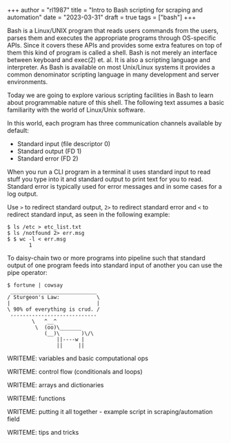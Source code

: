 +++
author = "rl1987"
title = "Intro to Bash scripting for scraping and automation"
date = "2023-03-31"
draft = true
tags = ["bash"]
+++

Bash is a Linux/UNIX program that reads users commands from the users, parses
them and executes the appropriate programs through OS-specific APIs. Since
it covers these APIs and provides some extra features on top of them this kind
of program is called a shell. Bash is not merely an interface between keyboard
and exec(2) et. al. It is also a scripting language and interpreter. As Bash
is available on most Unix/Linux systems it provides a common denominator
scripting language in many development and server environments.

Today we are going to explore various scripting facilities in Bash to learn
about programmable nature of this shell. The following text assumes a basic
familiarity with the world of Linux/Unix software.

In this world, each program has three communication channels available by
default:

* Standard input (file descriptor 0)
* Standard output (FD 1)
* Standard error (FD 2)

When you run a CLI program in a terminal it uses standard input to read stuff
you type into it and standard output to print text for you to read. Standard 
error is typically used for error messages and in some cases for a log output.

Use `>` to redirect standard output, `2>` to redirect standard error and `<`
to redirect standard input, as seen in the following example:

```
$ ls /etc > etc_list.txt
$ ls /notfound 2> err.msg
$ $ wc -l < err.msg 
       1
```

To daisy-chain two or more programs into pipeline such that standard output of
one program feeds into standard input of another you can use the pipe operator:

```
$ fortune | cowsay
 ____________________________ 
/ Sturgeon's Law:            \
|                            |
\ 90% of everything is crud. /
 ---------------------------- 
        \   ^__^
         \  (oo)\_______
            (__)\       )\/\
                ||----w |
                ||     ||
```



WRITEME: variables and basic computational ops

WRITEME: control flow (conditionals and loops)

WRITEME: arrays and dictionaries

WRITEME: functions

WRITEME: putting it all together - example script in scraping/automation field

WRITEME: tips and tricks
